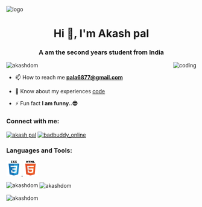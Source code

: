 ![logo](https://github.com/Akashdom/Akashdom/blob/main/Black%20Red%20Modern%20Gaming%20Channel%20Banner%20Landscape.png)
<h1 align="center">Hi 👋, I'm Akash pal</h1>
<h3 align="center">A am the second years student from India</h3>

<img align="right" alt="coding" widht="400" src="https://media2.giphy.com/media/2IudUHdI075HL02Pkk/giphy.gif">

<p align="left"> <img src="https://komarev.com/ghpvc/?username=akashdom&label=Profile%20views&color=0e75b6&style=flat" alt="akashdom" /> </p>

- 📫 How to reach me **pala6877@gmail.com**

- 📄 Know about my experiences [code](code)

- ⚡ Fun fact **I am funny..😎**

<h3 align="left">Connect with me:</h3>
<p align="left">
<a href="https://linkedin.com/in/akash pal" target="blank"><img align="center" src="https://raw.githubusercontent.com/rahuldkjain/github-profile-readme-generator/master/src/images/icons/Social/linked-in-alt.svg" alt="akash pal" height="30" width="40" /></a>
<a href="https://instagram.com/badbuddy_online" target="blank"><img align="center" src="https://raw.githubusercontent.com/rahuldkjain/github-profile-readme-generator/master/src/images/icons/Social/instagram.svg" alt="badbuddy_online" height="30" width="40" /></a>
</p>

<h3 align="left">Languages and Tools:</h3>
<p align="left"> <a href="https://www.w3schools.com/css/" target="_blank" rel="noreferrer"> <img src="https://raw.githubusercontent.com/devicons/devicon/master/icons/css3/css3-original-wordmark.svg" alt="css3" width="40" height="40"/> </a> <a href="https://www.w3.org/html/" target="_blank" rel="noreferrer"> <img src="https://raw.githubusercontent.com/devicons/devicon/master/icons/html5/html5-original-wordmark.svg" alt="html5" width="40" height="40"/> </a> </p>

<p><img align="left" src="https://github-readme-stats.vercel.app/api/top-langs?username=akashdom&show_icons=true&locale=en&layout=compact" alt="akashdom" /></p>

<p>&nbsp;<img align="center" src="https://github-readme-stats.vercel.app/api?username=akashdom&show_icons=true&locale=en" alt="akashdom" /></p>

<p><img align="center" src="https://github-readme-streak-stats.herokuapp.com/?user=akashdom&" alt="akashdom" /></p>
